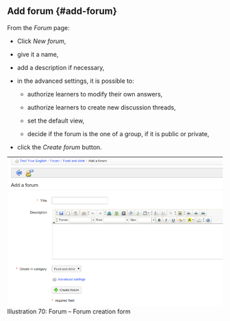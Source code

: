 ## Add forum {#add-forum}

From the _Forum_ page:

*   Click _New forum_,

*   give it a name,

*   add a description if necessary,

*   in the advanced settings, it is possible to:

    *   authorize learners to modify their own answers,

    *   authorize learners to create new discussion threads,

    *   set the default view,

    *   decide if the forum is the one of a group, if it is public or private,

*   click the _Create forum_ button.

![](../assets/graphics4.png)Illustration 70: Forum – Forum creation form